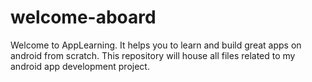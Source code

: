# welcome-aboard
Welcome to AppLearning. It helps you to learn and build great apps on android from scratch. 
This repository will house all files related to my android app development project.
